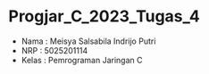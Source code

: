 # Progjar_C_2023_Tugas_4

* Nama : Meisya Salsabila Indrijo Putri
* NRP : 5025201114
* Kelas : Pemrograman Jaringan C

